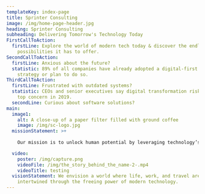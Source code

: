 ```yaml
---
templateKey: index-page
title: Sprinter Consulting
image: /img/home-page-header.jpg
heading: Sprinter Consulting
subheading: Delivering Tomorrow's Technology Today
FirstCallToAction:
  firstLine: Explore the world of modern tech today & discover the endless
    possibilities it has to offer.
SecondCallToAction:
  firstLine: Anxious about the future?
  statistic: 89% of all companies have already adopted a digital-first business
    strategy or plan to do so.
ThirdCallToAction:
  firstLine: Frustrated with outdated systems?
  statistic: CEOs and senior executives say digital transformation risk is their
    top concern in 2019.
  secondLine: Curious about software solutions?
main:
  image1:
    alt: A close-up of a paper filter filled with ground coffee
    image: /img/sc-logo.jpg
  missionStatement: >+
    
    Our mission is to unlock human potential by leveraging technology’s power to have the most positive impact.

  video:
    poster: /img/capture.png
    videoFile: /img/the_story_behind_the_name-2-.mp4
    videoTitle: testing
  visionStatement: We envision a world where life, work, and travel are seamlessly
    intertwined through the freeing power of modern technology.
---
```

